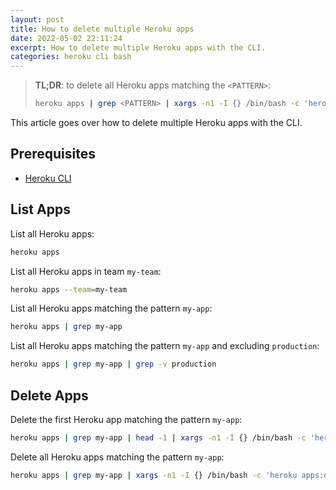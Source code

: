 ```yaml
---
layout: post
title: How to delete multiple Heroku apps
date: 2022-05-02 22:11:24
excerpt: How to delete multiple Heroku apps with the CLI.
categories: heroku cli bash
---
```


> **TL;DR**: to delete all Heroku apps matching the `<PATTERN>`:
>
> ```sh
> heroku apps | grep <PATTERN> | xargs -n1 -I {} /bin/bash -c 'heroku apps:destroy {} --confirm={}'
> ```

This article goes over how to delete multiple Heroku apps with the CLI.

## Prerequisites

- [Heroku CLI](https://devcenter.heroku.com/articles/heroku-cli)

## List Apps

List all Heroku apps:

```sh
heroku apps
```

List all Heroku apps in team `my-team`:

```sh
heroku apps --team=my-team
```

List all Heroku apps matching the pattern `my-app`:

```sh
heroku apps | grep my-app
```

List all Heroku apps matching the pattern `my-app` and excluding `production`:

```sh
heroku apps | grep my-app | grep -v production
```

## Delete Apps

Delete the first Heroku app matching the pattern `my-app`:

```sh
heroku apps | grep my-app | head -1 | xargs -n1 -I {} /bin/bash -c 'heroku apps:destroy {} --confirm={}'
```

Delete all Heroku apps matching the pattern `my-app`:

```sh
heroku apps | grep my-app | xargs -n1 -I {} /bin/bash -c 'heroku apps:destroy {} --confirm={}'
```
